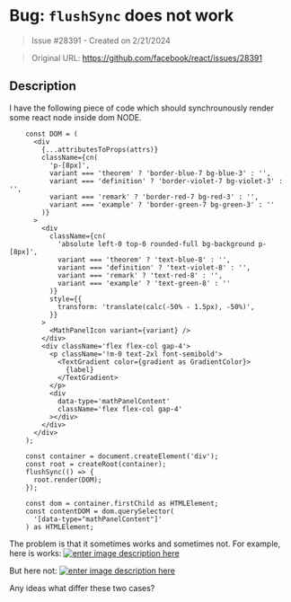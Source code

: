 # Bug: `flushSync` does not work

> Issue #28391 - Created on 2/21/2024

> Original URL: https://github.com/facebook/react/issues/28391

## Description

I have the following piece of code which should synchrounously render some react node inside dom NODE.

```
    const DOM = (
      <div
        {...attributesToProps(attrs)}
        className={cn(
          'p-[8px]',
          variant === 'theorem' ? 'border-blue-7 bg-blue-3' : '',
          variant === 'definition' ? 'border-violet-7 bg-violet-3' : '',
          variant === 'remark' ? 'border-red-7 bg-red-3' : '',
          variant === 'example' ? 'border-green-7 bg-green-3' : ''
        )}
      >
        <div
          className={cn(
            'absolute left-0 top-0 rounded-full bg-background p-[8px]',
            variant === 'theorem' ? 'text-blue-8' : '',
            variant === 'definition' ? 'text-violet-8' : '',
            variant === 'remark' ? 'text-red-8' : '',
            variant === 'example' ? 'text-green-8' : ''
          )}
          style={{
            transform: 'translate(calc(-50% - 1.5px), -50%)',
          }}
        >
          <MathPanelIcon variant={variant} />
        </div>
        <div className='flex flex-col gap-4'>
          <p className='!m-0 text-2xl font-semibold'>
            <TextGradient color={gradient as GradientColor}>
              {label}
            </TextGradient>
          </p>
          <div
            data-type='mathPanelContent'
            className='flex flex-col gap-4'
          ></div>
        </div>
      </div>
    );

    const container = document.createElement('div');
    const root = createRoot(container);
    flushSync(() => {
      root.render(DOM);
    });

    const dom = container.firstChild as HTMLElement;
    const contentDOM = dom.querySelector(
      '[data-type="mathPanelContent"]'
    ) as HTMLElement;
```


The problem is that it sometimes works and sometimes not. For example, here is works:
[![enter image description here][1]][1]


But here not:
[![enter image description here][2]][2]


  [1]: https://i.stack.imgur.com/qLb8v.png
  [2]: https://i.stack.imgur.com/YwKLR.png


Any ideas what differ these two cases?
